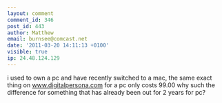 ```yaml
---
layout: comment
comment_id: 346
post_id: 443
author: Matthew
email: burnsee@comcast.net
date: '2011-03-20 14:11:13 +0100'
visible: true
ip: 24.48.124.129
---
```

i used to own a pc and have recently switched to a mac, the same exact thing on www.digitalpersona.com for a pc only costs 99.00 why such the difference for something that has already been out for 2 years for pc?

